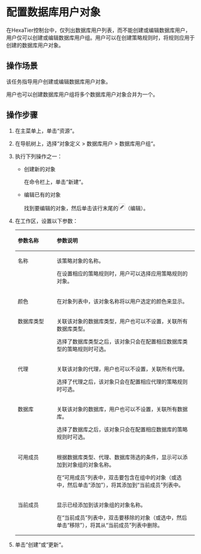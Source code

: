 # 配置数据库用户对象<a name="ZH-CN_TOPIC_0111166520"></a>

在HexaTier控制台中，仅列出数据库用户列表，而不能创建或编辑数据库用户，用户仅可以创建或编辑数据库用户组。用户可以在创建策略规则时，将规则应用于创建的数据库用户对象。

## 操作场景<a name="zh-cn_topic_0110574894_section27234667153559"></a>

该任务指导用户创建或编辑数据库用户对象。

用户也可以创建数据库用户组将多个数据库用户对象合并为一个。

## 操作步骤<a name="zh-cn_topic_0110574894_section135127511018"></a>

1.  在主菜单上，单击“资源“。
2.  在导航树上，选择“对象定义 \> 数据库用户 \> 数据库用户组“。
3.  执行下列操作之一：
    -   创建新的对象

        在命令栏上，单击“新建“。

    -   编辑已有的对象

        找到要编辑的对象，然后单击该行末尾的![](figures/编辑.png)（编辑）。


4.  在工作区，设置以下参数：

    <a name="zh-cn_topic_0110574894_table1169941314365"></a>
    <table><thead align="left"><tr id="zh-cn_topic_0110574894_row870091310364"><th class="cellrowborder" valign="top" width="21.69%" id="mcps1.1.3.1.1"><p id="zh-cn_topic_0110574894_p11700181318369"><a name="zh-cn_topic_0110574894_p11700181318369"></a><a name="zh-cn_topic_0110574894_p11700181318369"></a>参数名称</p>
    </th>
    <th class="cellrowborder" valign="top" width="78.31%" id="mcps1.1.3.1.2"><p id="zh-cn_topic_0110574894_p197001713163620"><a name="zh-cn_topic_0110574894_p197001713163620"></a><a name="zh-cn_topic_0110574894_p197001713163620"></a>参数说明</p>
    </th>
    </tr>
    </thead>
    <tbody><tr id="zh-cn_topic_0110574894_row670061313363"><td class="cellrowborder" valign="top" width="21.69%" headers="mcps1.1.3.1.1 "><p id="zh-cn_topic_0110574894_p10701151373619"><a name="zh-cn_topic_0110574894_p10701151373619"></a><a name="zh-cn_topic_0110574894_p10701151373619"></a>名称</p>
    </td>
    <td class="cellrowborder" valign="top" width="78.31%" headers="mcps1.1.3.1.2 "><p id="zh-cn_topic_0110574894_p13747164310519"><a name="zh-cn_topic_0110574894_p13747164310519"></a><a name="zh-cn_topic_0110574894_p13747164310519"></a>该策略对象的名称。</p>
    <p id="zh-cn_topic_0110574894_p067265111557"><a name="zh-cn_topic_0110574894_p067265111557"></a><a name="zh-cn_topic_0110574894_p067265111557"></a>在设置相应的策略规则时，用户可以选择应用策略规则的对象。</p>
    </td>
    </tr>
    <tr id="zh-cn_topic_0110574894_row177011413113618"><td class="cellrowborder" valign="top" width="21.69%" headers="mcps1.1.3.1.1 "><p id="zh-cn_topic_0110574894_p117011513113611"><a name="zh-cn_topic_0110574894_p117011513113611"></a><a name="zh-cn_topic_0110574894_p117011513113611"></a>颜色</p>
    </td>
    <td class="cellrowborder" valign="top" width="78.31%" headers="mcps1.1.3.1.2 "><p id="zh-cn_topic_0110574894_p8701813193619"><a name="zh-cn_topic_0110574894_p8701813193619"></a><a name="zh-cn_topic_0110574894_p8701813193619"></a>在对象列表中，该对象名称将以用户选定的颜色来显示。</p>
    </td>
    </tr>
    <tr id="zh-cn_topic_0110574894_row2701413173610"><td class="cellrowborder" valign="top" width="21.69%" headers="mcps1.1.3.1.1 "><p id="zh-cn_topic_0110574894_p870131373615"><a name="zh-cn_topic_0110574894_p870131373615"></a><a name="zh-cn_topic_0110574894_p870131373615"></a>数据库类型</p>
    </td>
    <td class="cellrowborder" valign="top" width="78.31%" headers="mcps1.1.3.1.2 "><p id="zh-cn_topic_0110574894_p1167210513559"><a name="zh-cn_topic_0110574894_p1167210513559"></a><a name="zh-cn_topic_0110574894_p1167210513559"></a>关联该对象的数据库类型，用户也可以不设置，关联所有数据库类型。</p>
    <p id="zh-cn_topic_0110574894_p165722036105918"><a name="zh-cn_topic_0110574894_p165722036105918"></a><a name="zh-cn_topic_0110574894_p165722036105918"></a>选择了数据库类型之后，该对象只会在配置相应数据库类型的策略规则时可选。</p>
    </td>
    </tr>
    <tr id="zh-cn_topic_0110574894_row67011313153610"><td class="cellrowborder" valign="top" width="21.69%" headers="mcps1.1.3.1.1 "><p id="zh-cn_topic_0110574894_p570121312360"><a name="zh-cn_topic_0110574894_p570121312360"></a><a name="zh-cn_topic_0110574894_p570121312360"></a>代理</p>
    </td>
    <td class="cellrowborder" valign="top" width="78.31%" headers="mcps1.1.3.1.2 "><p id="zh-cn_topic_0110574894_p548514121007"><a name="zh-cn_topic_0110574894_p548514121007"></a><a name="zh-cn_topic_0110574894_p548514121007"></a>关联该对象的代理，用户也可以不设置，关联所有代理。</p>
    <p id="zh-cn_topic_0110574894_p248611216019"><a name="zh-cn_topic_0110574894_p248611216019"></a><a name="zh-cn_topic_0110574894_p248611216019"></a>选择了代理之后，该对象只会在配置相应代理的策略规则时可选。</p>
    </td>
    </tr>
    <tr id="zh-cn_topic_0110574894_row97013138366"><td class="cellrowborder" valign="top" width="21.69%" headers="mcps1.1.3.1.1 "><p id="zh-cn_topic_0110574894_p12701201303619"><a name="zh-cn_topic_0110574894_p12701201303619"></a><a name="zh-cn_topic_0110574894_p12701201303619"></a>数据库</p>
    </td>
    <td class="cellrowborder" valign="top" width="78.31%" headers="mcps1.1.3.1.2 "><p id="zh-cn_topic_0110574894_p1247819131018"><a name="zh-cn_topic_0110574894_p1247819131018"></a><a name="zh-cn_topic_0110574894_p1247819131018"></a>关联该对象的数据库，用户也可以不设置，关联所有数据库。</p>
    <p id="zh-cn_topic_0110574894_p947820136015"><a name="zh-cn_topic_0110574894_p947820136015"></a><a name="zh-cn_topic_0110574894_p947820136015"></a>选择了数据库之后，该对象只会在配置相应数据库的策略规则时可选。</p>
    </td>
    </tr>
    <tr id="zh-cn_topic_0110574894_row1098761718117"><td class="cellrowborder" valign="top" width="21.69%" headers="mcps1.1.3.1.1 "><p id="zh-cn_topic_0110574894_p410682019115"><a name="zh-cn_topic_0110574894_p410682019115"></a><a name="zh-cn_topic_0110574894_p410682019115"></a>可用成员</p>
    </td>
    <td class="cellrowborder" valign="top" width="78.31%" headers="mcps1.1.3.1.2 "><p id="zh-cn_topic_0110574894_p189231851141115"><a name="zh-cn_topic_0110574894_p189231851141115"></a><a name="zh-cn_topic_0110574894_p189231851141115"></a>根据数据库类型、代理、数据库筛选的条件，显示可以添加到对象组的对象名称。</p>
    <p id="zh-cn_topic_0110574894_p5106112051113"><a name="zh-cn_topic_0110574894_p5106112051113"></a><a name="zh-cn_topic_0110574894_p5106112051113"></a>在<span class="parmname" id="zh-cn_topic_0110574894_parmname7811189294"><a name="zh-cn_topic_0110574894_parmname7811189294"></a><a name="zh-cn_topic_0110574894_parmname7811189294"></a>“可用成员”</span>列表中，双击要包含在组中的对象（或选中，然后单击<span class="uicontrol" id="zh-cn_topic_0110574894_uicontrol103058315295"><a name="zh-cn_topic_0110574894_uicontrol103058315295"></a><a name="zh-cn_topic_0110574894_uicontrol103058315295"></a>“添加”</span>），将其添加到<span class="parmname" id="zh-cn_topic_0110574894_parmname4170135162914"><a name="zh-cn_topic_0110574894_parmname4170135162914"></a><a name="zh-cn_topic_0110574894_parmname4170135162914"></a>“当前成员”</span>列表中。</p>
    </td>
    </tr>
    <tr id="zh-cn_topic_0110574894_row445471831112"><td class="cellrowborder" valign="top" width="21.69%" headers="mcps1.1.3.1.1 "><p id="zh-cn_topic_0110574894_p164691920151115"><a name="zh-cn_topic_0110574894_p164691920151115"></a><a name="zh-cn_topic_0110574894_p164691920151115"></a>当前成员</p>
    </td>
    <td class="cellrowborder" valign="top" width="78.31%" headers="mcps1.1.3.1.2 "><p id="zh-cn_topic_0110574894_p167504141212"><a name="zh-cn_topic_0110574894_p167504141212"></a><a name="zh-cn_topic_0110574894_p167504141212"></a>显示已经添加到该对象组的对象名称。</p>
    <p id="zh-cn_topic_0110574894_p144690203116"><a name="zh-cn_topic_0110574894_p144690203116"></a><a name="zh-cn_topic_0110574894_p144690203116"></a>在<span class="parmname" id="zh-cn_topic_0110574894_parmname3612171962914"><a name="zh-cn_topic_0110574894_parmname3612171962914"></a><a name="zh-cn_topic_0110574894_parmname3612171962914"></a>“当前成员”</span>列表中，双击要移除的对象（或选中，然后单击<span class="uicontrol" id="zh-cn_topic_0110574894_uicontrol14349172662914"><a name="zh-cn_topic_0110574894_uicontrol14349172662914"></a><a name="zh-cn_topic_0110574894_uicontrol14349172662914"></a>“移除”</span>），将其从<span class="parmname" id="zh-cn_topic_0110574894_parmname5333111513296"><a name="zh-cn_topic_0110574894_parmname5333111513296"></a><a name="zh-cn_topic_0110574894_parmname5333111513296"></a>“当前成员”</span>列表中删除。</p>
    </td>
    </tr>
    </tbody>
    </table>

5.  单击“创建“或“更新“。

